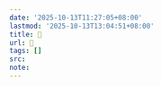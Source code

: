 ```yaml
---
date: '2025-10-13T11:27:05+08:00'
lastmod: '2025-10-13T13:04:51+08:00'
title: 󰕙
url: 󰕙
tags: []
src:
note:
---
```

